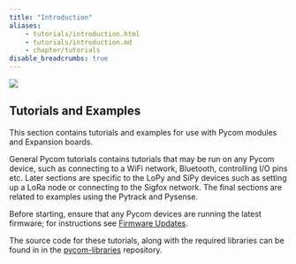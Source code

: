 ```yaml
---
title: "Introduction"
aliases:
    - tutorials/introduction.html
    - tutorials/introduction.md
    - chapter/tutorials
disable_breadcrumbs: true
---
```


![](/gitbook/assets/tutorialsicon.png)

## Tutorials and Examples

This section contains tutorials and examples for use with Pycom modules and Expansion boards.

General Pycom tutorials contains tutorials that may be run on any Pycom device, such as connecting to a WiFi network, Bluetooth, controlling I/O pins etc. Later sections are specific to the LoPy and SiPy devices such as setting up a LoRa node or connecting to the Sigfox network. The final sections are related to examples using the Pytrack and Pysense.

Before starting, ensure that any Pycom devices are running the latest firmware; for instructions see [Firmware Updates](/updatefirmware/device/).

The source code for these tutorials, along with the required libraries can be found in in the [pycom-libraries](https://github.com/pycom/pycom-libraries) repository.
